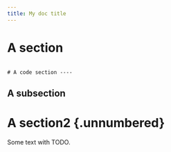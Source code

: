 ```yaml
---
title: My doc title
---
```


# A section

```{r}

# A code section ----

```

## A subsection


# A section2 {.unnumbered}

Some text with TODO.

